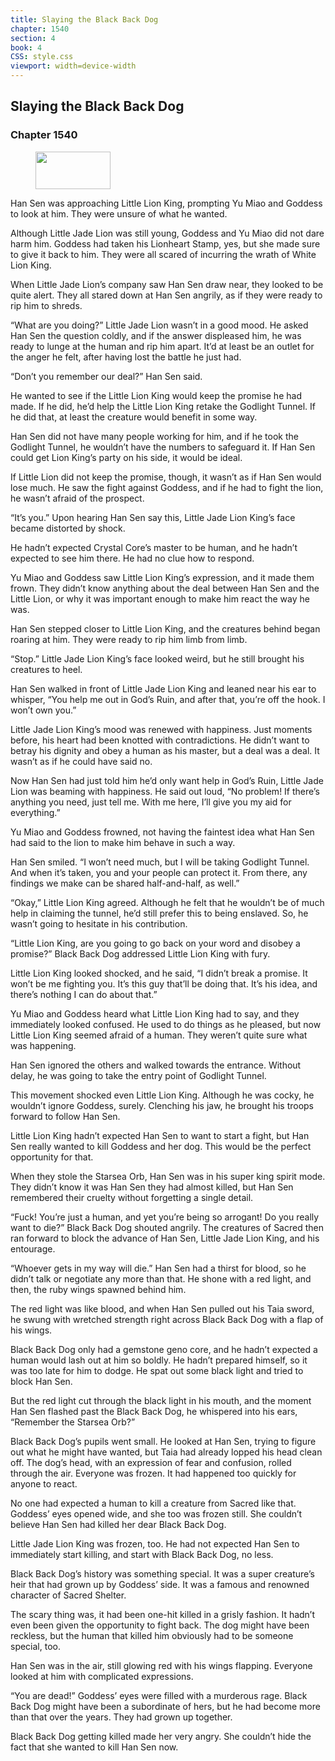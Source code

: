```yaml
---
title: Slaying the Black Back Dog
chapter: 1540
section: 4
book: 4
CSS: style.css
viewport: width=device-width
---
```


## Slaying the Black Back Dog

### Chapter 1540

<figure>
	<img src="../Images/gem.gif" alt="" id="gem" width="120" height="60" />
</figure>

Han Sen was approaching Little Lion King, prompting Yu Miao and Goddess to look at him. They were unsure of what he wanted.

Although Little Jade Lion was still young, Goddess and Yu Miao did not dare harm him. Goddess had taken his Lionheart Stamp, yes, but she made sure to give it back to him. They were all scared of incurring the wrath of White Lion King.

When Little Jade Lion’s company saw Han Sen draw near, they looked to be quite alert. They all stared down at Han Sen angrily, as if they were ready to rip him to shreds.

“What are you doing?” Little Jade Lion wasn’t in a good mood. He asked Han Sen the question coldly, and if the answer displeased him, he was ready to lunge at the human and rip him apart. It’d at least be an outlet for the anger he felt, after having lost the battle he just had.

“Don’t you remember our deal?” Han Sen said.

He wanted to see if the Little Lion King would keep the promise he had made. If he did, he’d help the Little Lion King retake the Godlight Tunnel. If he did that, at least the creature would benefit in some way.

Han Sen did not have many people working for him, and if he took the Godlight Tunnel, he wouldn’t have the numbers to safeguard it. If Han Sen could get Lion King’s party on his side, it would be ideal.

If Little Lion did not keep the promise, though, it wasn’t as if Han Sen would lose much. He saw the fight against Goddess, and if he had to fight the lion, he wasn’t afraid of the prospect.

“It’s you.” Upon hearing Han Sen say this, Little Jade Lion King’s face became distorted by shock.

He hadn’t expected Crystal Core’s master to be human, and he hadn’t expected to see him there. He had no clue how to respond.

Yu Miao and Goddess saw Little Lion King’s expression, and it made them frown. They didn’t know anything about the deal between Han Sen and the Little Lion, or why it was important enough to make him react the way he was.

Han Sen stepped closer to Little Lion King, and the creatures behind began roaring at him. They were ready to rip him limb from limb.

“Stop.” Little Jade Lion King’s face looked weird, but he still brought his creatures to heel.

Han Sen walked in front of Little Jade Lion King and leaned near his ear to whisper, “You help me out in God’s Ruin, and after that, you’re off the hook. I won’t own you.”

Little Jade Lion King’s mood was renewed with happiness. Just moments before, his heart had been knotted with contradictions. He didn’t want to betray his dignity and obey a human as his master, but a deal was a deal. It wasn’t as if he could have said no.

Now Han Sen had just told him he’d only want help in God’s Ruin, Little Jade Lion was beaming with happiness. He said out loud, “No problem! If there’s anything you need, just tell me. With me here, I’ll give you my aid for everything.”

Yu Miao and Goddess frowned, not having the faintest idea what Han Sen had said to the lion to make him behave in such a way.

Han Sen smiled. “I won’t need much, but I will be taking Godlight Tunnel. And when it’s taken, you and your people can protect it. From there, any findings we make can be shared half-and-half, as well.”

“Okay,” Little Lion King agreed. Although he felt that he wouldn’t be of much help in claiming the tunnel, he’d still prefer this to being enslaved. So, he wasn’t going to hesitate in his contribution.

“Little Lion King, are you going to go back on your word and disobey a promise?” Black Back Dog addressed Little Lion King with fury.

Little Lion King looked shocked, and he said, “I didn’t break a promise. It won’t be me fighting you. It’s this guy that’ll be doing that. It’s his idea, and there’s nothing I can do about that.”

Yu Miao and Goddess heard what Little Lion King had to say, and they immediately looked confused. He used to do things as he pleased, but now Little Lion King seemed afraid of a human. They weren’t quite sure what was happening.

Han Sen ignored the others and walked towards the entrance. Without delay, he was going to take the entry point of Godlight Tunnel.

This movement shocked even Little Lion King. Although he was cocky, he wouldn’t ignore Goddess, surely. Clenching his jaw, he brought his troops forward to follow Han Sen.

Little Lion King hadn’t expected Han Sen to want to start a fight, but Han Sen really wanted to kill Goddess and her dog. This would be the perfect opportunity for that.

When they stole the Starsea Orb, Han Sen was in his super king spirit mode. They didn’t know it was Han Sen they had almost killed, but Han Sen remembered their cruelty without forgetting a single detail.

“Fuck! You’re just a human, and yet you’re being so arrogant! Do you really want to die?” Black Back Dog shouted angrily. The creatures of Sacred then ran forward to block the advance of Han Sen, Little Jade Lion King, and his entourage.

“Whoever gets in my way will die.” Han Sen had a thirst for blood, so he didn’t talk or negotiate any more than that. He shone with a red light, and then, the ruby wings spawned behind him.

The red light was like blood, and when Han Sen pulled out his Taia sword, he swung with wretched strength right across Black Back Dog with a flap of his wings.

Black Back Dog only had a gemstone geno core, and he hadn’t expected a human would lash out at him so boldly. He hadn’t prepared himself, so it was too late for him to dodge. He spat out some black light and tried to block Han Sen.

But the red light cut through the black light in his mouth, and the moment Han Sen flashed past the Black Back Dog, he whispered into his ears, “Remember the Starsea Orb?”

Black Back Dog’s pupils went small. He looked at Han Sen, trying to figure out what he might have wanted, but Taia had already lopped his head clean off. The dog’s head, with an expression of fear and confusion, rolled through the air. Everyone was frozen. It had happened too quickly for anyone to react.

No one had expected a human to kill a creature from Sacred like that. Goddess’ eyes opened wide, and she too was frozen still. She couldn’t believe Han Sen had killed her dear Black Back Dog.

Little Jade Lion King was frozen, too. He had not expected Han Sen to immediately start killing, and start with Black Back Dog, no less.

Black Back Dog’s history was something special. It was a super creature’s heir that had grown up by Goddess’ side. It was a famous and renowned character of Sacred Shelter.

The scary thing was, it had been one-hit killed in a grisly fashion. It hadn’t even been given the opportunity to fight back. The dog might have been reckless, but the human that killed him obviously had to be someone special, too.

Han Sen was in the air, still glowing red with his wings flapping. Everyone looked at him with complicated expressions.

“You are dead!” Goddess’ eyes were filled with a murderous rage. Black Back Dog might have been a subordinate of hers, but he had become more than that over the years. They had grown up together.

Black Back Dog getting killed made her very angry. She couldn’t hide the fact that she wanted to kill Han Sen now.